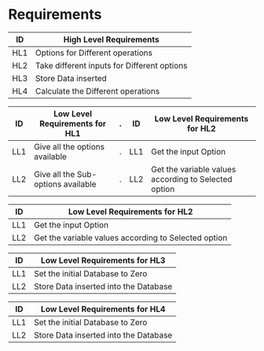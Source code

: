 # Requirements


<!-- Tables -->
| ID | High Level Requirements |
| -------- | -------------- |
| HL1 | Options for Different operations |
| HL2 | Take different inputs for Different options |
| HL3 | Store Data inserted |
| HL4 | Calculate the Different operations |


| ID | Low Level Requirements for HL1|.  |ID | Low Level Requirements for HL2|
| -------- | -------------- | ---- |-------- | -------------- |
| LL1 | Give all the options available| . |LL1 | Get the input Option |
| LL2 | Give all the Sub-options available| . |LL2 | Get the variable values according to Selected option |

| ID | Low Level Requirements for HL2|
| -------- | -------------- |
| LL1 | Get the input Option |
| LL2 | Get the variable values according to Selected option |

| ID | Low Level Requirements for HL3|
| -------- | -------------- |
| LL1 | Set the initial Database to Zero |
| LL2 | Store Data inserted into the Database |

| ID | Low Level Requirements for HL4|
| -------- | -------------- |
| LL1 | Set the initial Database to Zero |
| LL2 | Store Data inserted into the Database |